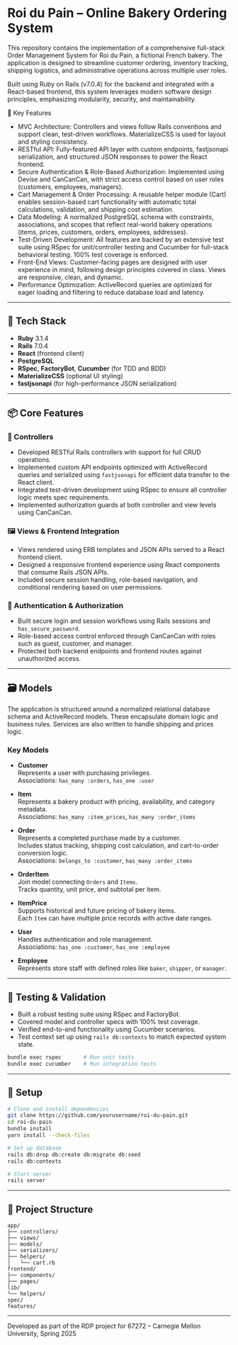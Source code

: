 
# Roi du Pain – Online Bakery Ordering System

This repository contains the implementation of a comprehensive full-stack Order Management System for Roi du Pain, a fictional French bakery. The application is designed to streamline customer ordering, inventory tracking, shipping logistics, and administrative operations across multiple user roles.

Built using Ruby on Rails (v7.0.4) for the backend and integrated with a React-based frontend, this system leverages modern software design principles, emphasizing modularity, security, and maintainability.

🧩 Key Features
- MVC Architecture: Controllers and views follow Rails conventions and support clean, test-driven workflows. MaterializeCSS is used for layout and styling consistency.
- RESTful API: Fully-featured API layer with custom endpoints, fastjsonapi serialization, and structured JSON responses to power the React frontend.
- Secure Authentication & Role-Based Authorization: Implemented using Devise and CanCanCan, with strict access control based on user roles (customers, employees, managers).
- Cart Management & Order Processing: A reusable helper module (Cart) enables session-based cart functionality with automatic total calculations, validation, and shipping cost estimation.
- Data Modeling: A normalized PostgreSQL schema with constraints, associations, and scopes that reflect real-world bakery operations (items, prices, customers, orders, employees, addresses).
- Test-Driven Development: All features are backed by an extensive test suite using RSpec for unit/controller testing and Cucumber for full-stack behavioral testing. 100% test coverage is enforced.
- Front-End Views: Customer-facing pages are designed with user experience in mind, following design principles covered in class. Views are responsive, clean, and dynamic.
- Performance Optimization: ActiveRecord queries are optimized for eager loading and filtering to reduce database load and latency.

---

## 🧰 Tech Stack

- **Ruby** 3.1.4  
- **Rails** 7.0.4  
- **React** (frontend client)
- **PostgreSQL**  
- **RSpec**, **FactoryBot**, **Cucumber** (for TDD and BDD)  
- **MaterializeCSS** (optional UI styling)
- **fastjsonapi** (for high-performance JSON serialization)

---

## 📦 Core Features

### 🔁 Controllers

- Developed RESTful Rails controllers with support for full CRUD operations.
- Implemented custom API endpoints optimized with ActiveRecord queries and serialized using `fastjsonapi` for efficient data transfer to the React client.
- Integrated test-driven development using RSpec to ensure all controller logic meets spec requirements.
- Implemented authorization guards at both controller and view levels using CanCanCan.

### 🖼️ Views & Frontend Integration

- Views rendered using ERB templates and JSON APIs served to a React frontend client.
- Designed a responsive frontend experience using React components that consume Rails JSON APIs.
- Included secure session handling, role-based navigation, and conditional rendering based on user permissions.

### 🔐 Authentication & Authorization

- Built secure login and session workflows using Rails sessions and `has_secure_password`.
- Role-based access control enforced through CanCanCan with roles such as guest, customer, and manager.
- Protected both backend endpoints and frontend routes against unauthorized access.

---

## 🗃️ Models

The application is structured around a normalized relational database schema and ActiveRecord models. These encapsulate domain logic and business rules. Services are also written to handle shipping and prices logic.

### Key Models

- **Customer**  
  Represents a user with purchasing privileges.  
  Associations: `has_many :orders`, `has_one :user`

- **Item**  
  Represents a bakery product with pricing, availability, and category metadata.  
  Associations: `has_many :item_prices`, `has_many :order_items`

- **Order**  
  Represents a completed purchase made by a customer.  
  Includes status tracking, shipping cost calculation, and cart-to-order conversion logic.  
  Associations: `belongs_to :customer`, `has_many :order_items`

- **OrderItem**  
  Join model connecting `Orders` and `Items`.  
  Tracks quantity, unit price, and subtotal per item.

- **ItemPrice**  
  Supports historical and future pricing of bakery items.  
  Each `Item` can have multiple price records with active date ranges.

- **User**  
  Handles authentication and role management.  
  Associations: `has_one :customer`, `has_one :employee`

- **Employee**  
  Represents store staff with defined roles like `baker`, `shipper`, or `manager`.

---

## 🧪 Testing & Validation

- Built a robust testing suite using RSpec and FactoryBot.
- Covered model and controller specs with 100% test coverage.
- Verified end-to-end functionality using Cucumber scenarios.
- Test context set up using `rails db:contexts` to match expected system state.

```bash
bundle exec rspec       # Run unit tests
bundle exec cucumber    # Run integration tests
```

---

## 🚀 Setup

```bash
# Clone and install dependencies
git clone https://github.com/yourusername/roi-du-pain.git
cd roi-du-pain
bundle install
yarn install --check-files

# Set up database
rails db:drop db:create db:migrate db:seed
rails db:contexts

# Start server
rails server
```

---

## 📁 Project Structure

```
app/
├── controllers/
├── views/
├── models/
├── serializers/
├── helpers/
│   └── cart.rb
frontend/
├── components/
├── pages/
lib/
└── helpers/
spec/
features/
```

---

Developed as part of the RDP project for 67272 – Carnegie Mellon University, Spring 2025  

